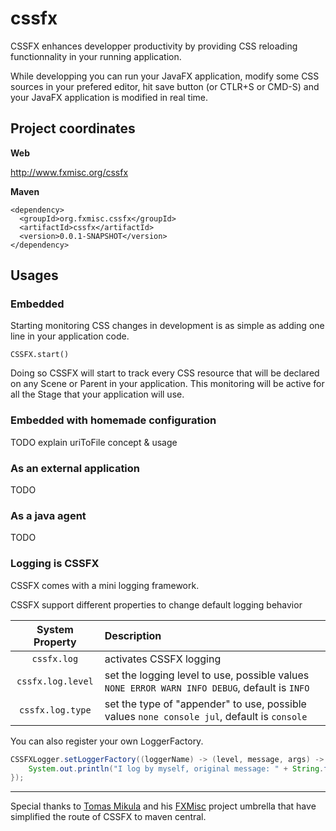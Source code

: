 cssfx
=====

CSSFX enhances developper productivity by providing CSS reloading functionnality in your running application.

While developping you can run your JavaFX application, modify some CSS sources in your prefered editor, hit save button (or CTLR+S or CMD-S) and your JavaFX application is modified in real time.

## Project coordinates
__Web__

http://www.fxmisc.org/cssfx

__Maven__

    <dependency>
      <groupId>org.fxmisc.cssfx</groupId>
      <artifactId>cssfx</artifactId>
      <version>0.0.1-SNAPSHOT</version>
    </dependency>

## Usages

### Embedded

Starting monitoring CSS changes in development is as simple as adding one line in your application code.

    CSSFX.start()

Doing so CSSFX will start to track every CSS resource that will be declared on any Scene or Parent in your application. This monitoring will be active for all the Stage that your application will use.  

### Embedded with homemade configuration

TODO explain uriToFile concept & usage

### As an external application

TODO

### As a java agent

TODO

### Logging is CSSFX

CSSFX comes with a mini logging framework.

CSSFX support different properties to change default logging behavior

| System Property | Description |
|:----------:|:------------------|
|`cssfx.log`|activates CSSFX logging|
|`cssfx.log.level`|set the logging level to use, possible values `NONE ERROR WARN INFO DEBUG`, default is `INFO`|
|`cssfx.log.type`|set the type of "appender" to use, possible values `none console jul`, default is `console` |

You can also register your own LoggerFactory.

```java
CSSFXLogger.setLoggerFactory((loggerName) -> (level, message, args) -> {
    System.out.println("I log by myself, original message: " + String.format(message, args));
});
```

------------------------
Special thanks to [Tomas Mikula](https://github.com/TomasMikula) and his [FXMisc](http://www.fxmisc.org/) project umbrella that have simplified the route of CSSFX to maven central.  

